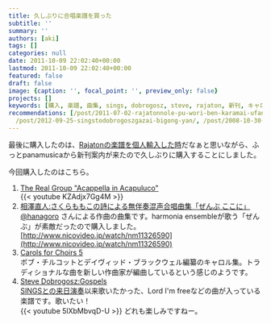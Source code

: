 ```yaml
---
title: 久しぶりに合唱楽譜を買った
subtitle: ''
summary: ''
authors: [aki]
tags: []
categories: null
date: 2011-10-09 22:02:40+00:00
lastmod: 2011-10-09 22:02:40+00:00
featured: false
draft: false
image: {caption: '', focal_point: '', preview_only: false}
projects: []
keywords: [購入, 楽譜, 曲集, sings, dobrogosz, steve, rajaton, 新刊, キャロル, sulasol]
recommendations: [/post/2011-07-02-rajatonnole-pu-wori-ben-karamai-ufang-fa-sulasol-or-akaperacun-nocdwu-san/,
  /post/2012-09-25-singstodobrogoszgazai-bigong-yan/, /post/2008-10-30-a-cappella-dot-comkarazhu-wen-nopin-gajie-ita/]
---
```

最後に購入したのは、[Rajatonの楽譜を個人輸入した時](https://chezo.uno/post/2011-07-02-rajatonnole-pu-wori-ben-karamai-ufang-fa-sulasol-or-akaperacun-nocdwu-san/)だなぁと思いながら、ふっとpanamusicaから新刊案内が来たので久しぶりに購入することにしました。

今回購入したのはこちら。

1. [The Real Group "Acappella in Acapuluco"](http://www.panamusica.co.jp/ja/product/5839/)  
{{< youtube KZAdjx7Gg4M >}}
2. [相澤直人:さくらももこの詩による無伴奏混声合唱曲集「ぜんぶ ここに」](http://www.panamusica.co.jp/ja/product/13488/)  
[@hanagoro](http://twitter.com/hanagoro) さんによる作曲の曲集です。harmonia ensembleが歌う「ぜんぶ」が素敵だったので購入しました。  
[http://www.nicovideo.jp/watch/nm11326590](http://www.nicovideo.jp/watch/nm11326590)
3. [Carols for Choirs 5](http://www.panamusica.co.jp/ja/product/13530/)  
ボブ・チルコットとデイヴィッド・ブラックウェル編纂のキャロル集。トラディショナルな曲を新しい作曲家が編曲しているという感じのようです。
4. [Steve Dobrogosz:Gospels](http://www.panamusica.co.jp/ja/product/7651/)  
[SINGSとの来日演奏](https://chezo.uno/post/2008-10-28-sings-2008-with-steve-dobrogosz "SINGS 2008 with Steve Dobrogosz")以来歌いたかった、Lord I'm freeなどの曲が入っている楽譜です。歌いたい！  
{{< youtube 5lXbMbvqD-U >}}
どれも楽しみですねー。
